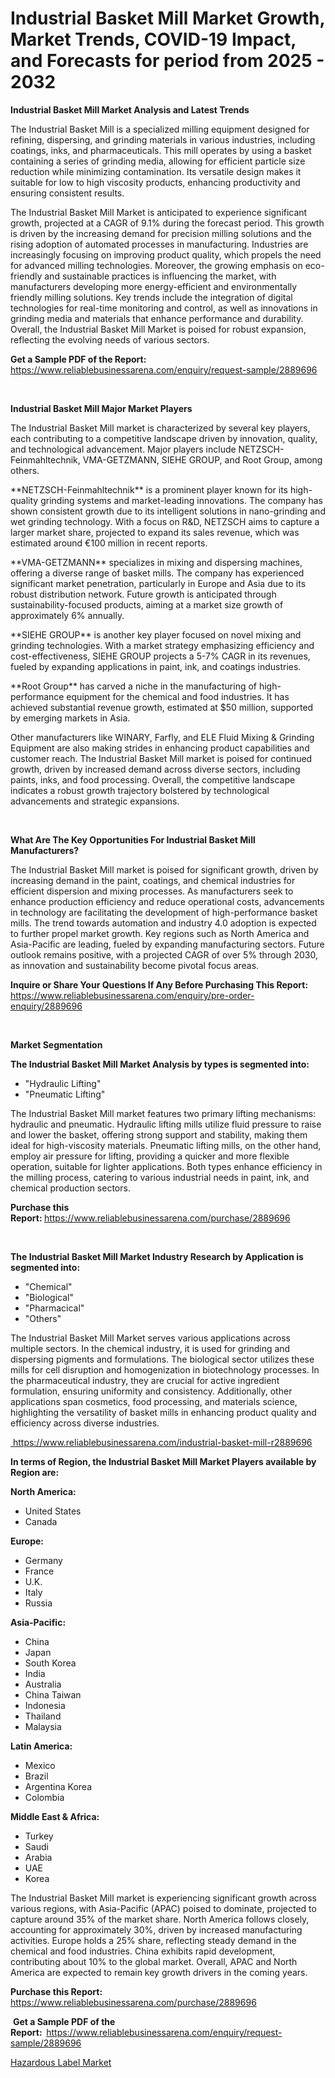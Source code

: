 <p><h1>Industrial Basket Mill Market Growth, Market Trends, COVID-19 Impact, and Forecasts for period from 2025 - 2032</h1></p><p><strong>Industrial Basket Mill Market Analysis and Latest Trends</strong></p>
<p><p>The Industrial Basket Mill is a specialized milling equipment designed for refining, dispersing, and grinding materials in various industries, including coatings, inks, and pharmaceuticals. This mill operates by using a basket containing a series of grinding media, allowing for efficient particle size reduction while minimizing contamination. Its versatile design makes it suitable for low to high viscosity products, enhancing productivity and ensuring consistent results.</p><p>The Industrial Basket Mill Market is anticipated to experience significant growth, projected at a CAGR of 9.1% during the forecast period. This growth is driven by the increasing demand for precision milling solutions and the rising adoption of automated processes in manufacturing. Industries are increasingly focusing on improving product quality, which propels the need for advanced milling technologies. Moreover, the growing emphasis on eco-friendly and sustainable practices is influencing the market, with manufacturers developing more energy-efficient and environmentally friendly milling solutions. Key trends include the integration of digital technologies for real-time monitoring and control, as well as innovations in grinding media and materials that enhance performance and durability. Overall, the Industrial Basket Mill Market is poised for robust expansion, reflecting the evolving needs of various sectors.</p></p>
<p><strong>Get a Sample PDF of the Report:&nbsp;</strong> <a href="https://www.reliablebusinessarena.com/enquiry/request-sample/2889696?utm_campaign=2889&utm_medium=2&utm_source=Github&utm_content=ia&utm_term=14032025&utm_id=industrial-basket-mill">https://www.reliablebusinessarena.com/enquiry/request-sample/2889696</a></p>
<p>&nbsp;</p>
<p><strong>Industrial Basket Mill Major Market Players</strong></p>
<p><p>The Industrial Basket Mill market is characterized by several key players, each contributing to a competitive landscape driven by innovation, quality, and technological advancement. Major players include NETZSCH-Feinmahltechnik, VMA-GETZMANN, SIEHE GROUP, and Root Group, among others.</p><p>**NETZSCH-Feinmahltechnik** is a prominent player known for its high-quality grinding systems and market-leading innovations. The company has shown consistent growth due to its intelligent solutions in nano-grinding and wet grinding technology. With a focus on R&D, NETZSCH aims to capture a larger market share, projected to expand its sales revenue, which was estimated around €100 million in recent reports.</p><p>**VMA-GETZMANN** specializes in mixing and dispersing machines, offering a diverse range of basket mills. The company has experienced significant market penetration, particularly in Europe and Asia due to its robust distribution network. Future growth is anticipated through sustainability-focused products, aiming at a market size growth of approximately 6% annually.</p><p>**SIEHE GROUP** is another key player focused on novel mixing and grinding technologies. With a market strategy emphasizing efficiency and cost-effectiveness, SIEHE GROUP projects a 5-7% CAGR in its revenues, fueled by expanding applications in paint, ink, and coatings industries.</p><p>**Root Group** has carved a niche in the manufacturing of high-performance equipment for the chemical and food industries. It has achieved substantial revenue growth, estimated at $50 million, supported by emerging markets in Asia.</p><p>Other manufacturers like WINARY, Farfly, and ELE Fluid Mixing & Grinding Equipment are also making strides in enhancing product capabilities and customer reach. The Industrial Basket Mill market is poised for continued growth, driven by increased demand across diverse sectors, including paints, inks, and food processing. Overall, the competitive landscape indicates a robust growth trajectory bolstered by technological advancements and strategic expansions.</p></p>
<p>&nbsp;</p>
<p><strong>What Are The Key Opportunities For Industrial Basket Mill Manufacturers?</strong></p>
<p><p>The Industrial Basket Mill market is poised for significant growth, driven by increasing demand in the paint, coatings, and chemical industries for efficient dispersion and mixing processes. As manufacturers seek to enhance production efficiency and reduce operational costs, advancements in technology are facilitating the development of high-performance basket mills. The trend towards automation and industry 4.0 adoption is expected to further propel market growth. Key regions such as North America and Asia-Pacific are leading, fueled by expanding manufacturing sectors. Future outlook remains positive, with a projected CAGR of over 5% through 2030, as innovation and sustainability become pivotal focus areas.</p></p>
<p><strong>Inquire or Share Your Questions If Any Before Purchasing This Report:</strong> <a href="https://www.reliablebusinessarena.com/enquiry/pre-order-enquiry/2889696?utm_campaign=2889&utm_medium=2&utm_source=Github&utm_content=ia&utm_term=14032025&utm_id=industrial-basket-mill">https://www.reliablebusinessarena.com/enquiry/pre-order-enquiry/2889696</a></p>
<p>&nbsp;</p>
<p><strong>Market Segmentation</strong></p>
<p><strong>The Industrial Basket Mill Market Analysis by types is segmented into:</strong></p>
<p><ul><li>"Hydraulic Lifting"</li><li>"Pneumatic Lifting"</li></ul></p>
<p><p>The Industrial Basket Mill market features two primary lifting mechanisms: hydraulic and pneumatic. Hydraulic lifting mills utilize fluid pressure to raise and lower the basket, offering strong support and stability, making them ideal for high-viscosity materials. Pneumatic lifting mills, on the other hand, employ air pressure for lifting, providing a quicker and more flexible operation, suitable for lighter applications. Both types enhance efficiency in the milling process, catering to various industrial needs in paint, ink, and chemical production sectors.</p></p>
<p><strong>Purchase this Report:&nbsp;</strong><a href="https://www.reliablebusinessarena.com/purchase/2889696?utm_campaign=2889&utm_medium=2&utm_source=Github&utm_content=ia&utm_term=14032025&utm_id=industrial-basket-mill">https://www.reliablebusinessarena.com/purchase/2889696</a></p>
<p>&nbsp;</p>
<p><strong>The Industrial Basket Mill Market Industry Research by Application is segmented into:</strong></p>
<p><ul><li>"Chemical"</li><li>"Biological"</li><li>"Pharmacical"</li><li>"Others"</li></ul></p>
<p><p>The Industrial Basket Mill Market serves various applications across multiple sectors. In the chemical industry, it is used for grinding and dispersing pigments and formulations. The biological sector utilizes these mills for cell disruption and homogenization in biotechnology processes. In the pharmaceutical industry, they are crucial for active ingredient formulation, ensuring uniformity and consistency. Additionally, other applications span cosmetics, food processing, and materials science, highlighting the versatility of basket mills in enhancing product quality and efficiency across diverse industries.</p></p>
<p><a href="https://www.reliablebusinessarena.com/industrial-basket-mill-r2889696?utm_campaign=2889&utm_medium=2&utm_source=Github&utm_content=ia&utm_term=14032025&utm_id=industrial-basket-mill">&nbsp;https://www.reliablebusinessarena.com/industrial-basket-mill-r2889696</a></p>
<p><strong>In terms of Region, the Industrial Basket Mill Market Players available by Region are:</strong></p>
<p>
    <p> <strong> North America: </strong>
        <ul>
            <li>United States</li>
            <li>Canada</li>
        </ul>
        </p> 
    <p> <strong> Europe: </strong>
        <ul>
            <li>Germany</li>
            <li>France</li>
            <li>U.K.</li>
            <li>Italy</li>
            <li>Russia</li>
        </ul>
        </p> 
    <p> <strong> Asia-Pacific: </strong>
        <ul>
            <li>China</li>
            <li>Japan</li>
            <li>South Korea</li>
            <li>India</li>
            <li>Australia</li>
            <li>China Taiwan</li>
            <li>Indonesia</li>
            <li>Thailand</li>
            <li>Malaysia</li>
        </ul>
        </p> 
    <p> <strong> Latin America: </strong>
        <ul>
            <li>Mexico</li>
            <li>Brazil</li>
            <li>Argentina Korea</li>
            <li>Colombia</li>
        </ul>
        </p> 
    <p> <strong> Middle East & Africa: </strong>
        <ul>
            <li>Turkey</li>
            <li>Saudi</li>
            <li>Arabia</li>
            <li>UAE</li>
            <li>Korea</li>
        </ul>
    </p>
    </p>
<p><p>The Industrial Basket Mill market is experiencing significant growth across various regions, with Asia-Pacific (APAC) poised to dominate, projected to capture around 35% of the market share. North America follows closely, accounting for approximately 30%, driven by increased manufacturing activities. Europe holds a 25% share, reflecting steady demand in the chemical and food industries. China exhibits rapid development, contributing about 10% to the global market. Overall, APAC and North America are expected to remain key growth drivers in the coming years.</p></p>
<p><strong>Purchase this Report: </strong><a href="https://www.reliablebusinessarena.com/purchase/2889696?utm_campaign=2889&utm_medium=2&utm_source=Github&utm_content=ia&utm_term=14032025&utm_id=industrial-basket-mill">https://www.reliablebusinessarena.com/purchase/2889696</a></p>
<p>&nbsp;<strong>Get a Sample PDF of the Report:&nbsp;&nbsp;</strong><a href="https://www.reliablebusinessarena.com/enquiry/request-sample/2889696?utm_campaign=2889&utm_medium=2&utm_source=Github&utm_content=ia&utm_term=14032025&utm_id=industrial-basket-mill">https://www.reliablebusinessarena.com/enquiry/request-sample/2889696</a></p>
<p><strong></strong></p>
<p><p><a href="https://github.com/birbamanan03/Market-Research-Report-List-1/blob/main/hazardous-label-market.md?utm_campaign=2889&utm_medium=2&utm_source=Github&utm_content=ia&utm_term=14032025&utm_id=industrial-basket-mill">Hazardous Label Market</a></p></p>